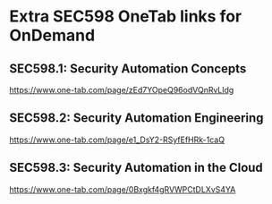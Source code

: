 # Extra SEC598 OneTab links for OnDemand

## SEC598.1:  Security Automation Concepts
https://www.one-tab.com/page/zEd7YOpeQ96odVQnRvLldg

## SEC598.2:  Security Automation Engineering
https://www.one-tab.com/page/e1_DsY2-RSyfEfHRk-1caQ

## SEC598.3:  Security Automation in the Cloud
https://www.one-tab.com/page/0Bxgkf4gRVWPCtDLXvS4YA
